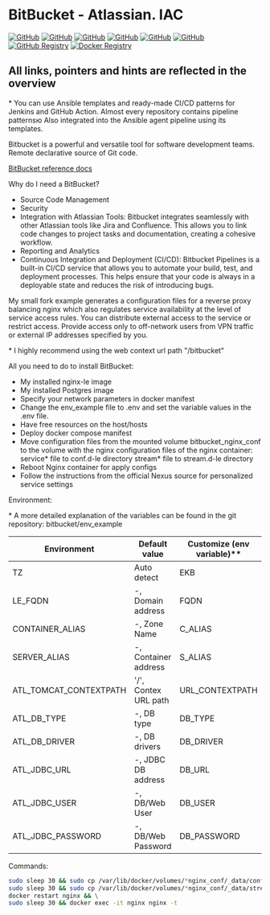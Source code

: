 # BitBucket - Atlassian. IAC

[![GitHub](https://img.shields.io/github/v/release/fisher772/bitbucket?logo=github)](https://github.com/fisher772/bitbucket/releases)
[![GitHub](https://img.shields.io/badge/GitHub-Repo-blue%3Flogo%3Dgithub?logo=github&label=GitHub%20Repo)](https://github.com/fisher772/bitbucket)
[![GitHub](https://img.shields.io/badge/GitHub-Repo-blue%3Flogo%3Dgithub?logo=github&label=GitHub%20Nginx-Repo)](https://github.com/fisher772/nginx-le)
[![GitHub](https://img.shields.io/badge/GitHub-Repo-blue%3Flogo%3Dgithub?logo=github&label=GitHub%20Postgres-Repo)](https://github.com/fisher772/postgres)
[![GitHub](https://img.shields.io/badge/GitHub-Repo-blue%3Flogo%3Dgithub?logo=github&label=GitHub%20Multi-Repo)](https://github.com/fisher772/docker_images)
[![GitHub](https://img.shields.io/badge/GitHub-Repo-red%3Flogo%3Dgithub?logo=github&label=GitHub%20Ansible-Repo)](https://github.com/fisher772/ansible)
[![GitHub Registry](https://img.shields.io/badge/ghrc.io-Registry-green?logo=github)](https://github.com/fisher772/bitbucket/pkgs/container/bitbucket)
[![Docker Registry](https://img.shields.io/badge/docker.io-Registry-green?logo=docker&logoColor=white&labelColor=blue)](https://hub.docker.com/r/fisher772/bitbucket)

## All links, pointers and hints are reflected in the overview

\* You can use Ansible templates and ready-made CI/CD patterns for Jenkins and GitHub Action. 
Almost every repository contains pipeline patternsю Also integrated into the Ansible agent pipeline using its templates.


Bitbucket is a powerful and versatile tool for software development teams. Remote declarative source of Git code.

[BitBucket reference docs](https://confluence.atlassian.com/bitbucketserver/bitbucket-installation-guide-867338382.html)

Why do I need a BitBucket?
- Source Code Management
- Security
- Integration with Atlassian Tools: Bitbucket integrates seamlessly with other Atlassian tools like Jira and Confluence. This allows you to link code changes to project tasks and documentation, creating a cohesive workflow.
- Reporting and Analytics
- Continuous Integration and Deployment (CI/CD): Bitbucket Pipelines is a built-in CI/CD service that allows you to automate your build, test, and deployment processes. This helps ensure that your code is always in a deployable state and reduces the risk of introducing bugs.

My small fork example generates a configuration files for a reverse proxy balancing nginx which also regulates service availability at the level of service access rules. You can distribute external access to the service or restrict access. Provide access only to off-network users from VPN traffic or external IP addresses specified by you.

\* I highly recommend using the web context url path "/bitbucket"

All you need to do to install BitBucket:
- My installed nginx-le image
- My installed Postgres image
- Specify your network parameters in docker manifest
- Change the env_example file to .env and set the variable values ​​in the .env file.
- Have free resources on the host/hosts
- Deploy docker compose manifest
- Move configuration files from the mounted volume bitbucket_nginx_conf to the volume with the nginx configuration files of the nginx container:
  service* file to conf.d-le directory
  stream* file to stream.d-le directory
- Reboot Nginx container for apply configs
- Follow the instructions from the official Nexus source for personalized service settings


Environment:

\* A more detailed explanation of the variables can be found in the git repository: bitbucket/env_example

|  Environment                | Default value         | Customize (env variable)\*\*             |
| --------------------------- | --------------------- | ---------------------------------------- |
| TZ                          | Auto detect           | EKB                                      |
| LE_FQDN                     | -, Domain address     | FQDN                                     |
| CONTAINER_ALIAS             | -, Zone Name          | C_ALIAS                                  |
| SERVER_ALIAS                | -, Container address  | S_ALIAS                                  |
| ATL_TOMCAT_CONTEXTPATH      | '/', Contex URL path  | URL_CONTEXTPATH                          |
| ATL_DB_TYPE                 | -, DB type            | DB_TYPE                                  |
| ATL_DB_DRIVER               | -, DB drivers         | DB_DRIVER                                |
| ATL_JDBC_URL                | -, JDBC DB address    | DB_URL                                   |
| ATL_JDBC_USER               | -, DB/Web User        | DB_USER                                  |
| ATL_JDBC_PASSWORD           | -, DB/Web Password    | DB_PASSWORD                              |


Commands:

```bash
sudo sleep 30 && sudo cp /var/lib/docker/volumes/*nginx_conf/_data/conf/service-*.conf /var/lib/docker/volumes/nginx_data/_data/conf.d-le && \
sudo sleep 30 && sudo cp /var/lib/docker/volumes/*nginx_conf/_data/stream/stream-*.conf /var/lib/docker/volumes/nginx_data/_data/stream.d-le && \
docker restart nginx && \
sudo sleep 30 && docker exec -it nginx nginx -t
```
